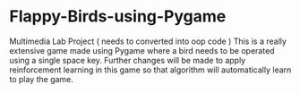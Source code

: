 # Flappy-Birds-using-Pygame
Multimedia Lab Project ( needs to converted into oop code )
This is a really extensive game made using Pygame where a bird needs to be operated using a single space key. Further changes will be made to apply reinforcement learning in this game so that algorithm will automatically learn to play the game.